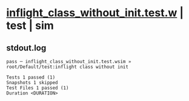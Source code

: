 # [inflight_class_without_init.test.w](../../../../../tests/valid/inflight_class_without_init.test.w) | test | sim

## stdout.log
```log
pass ─ inflight_class_without_init.test.wsim » root/Default/test:inflight class without init

Tests 1 passed (1)
Snapshots 1 skipped
Test Files 1 passed (1)
Duration <DURATION>
```

